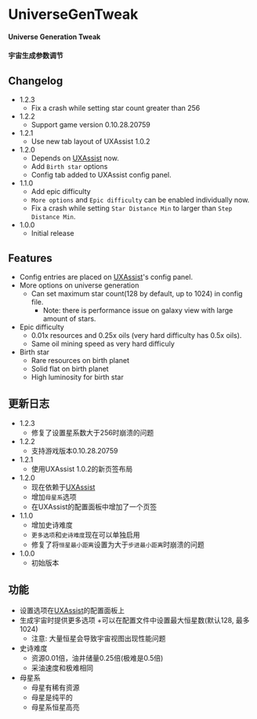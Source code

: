 # UniverseGenTweak

#### Universe Generation Tweak
#### 宇宙生成参数调节

## Changelog
* 1.2.3
  + Fix a crash while setting star count greater than 256
* 1.2.2
  + Support game version 0.10.28.20759
* 1.2.1
  + Use new tab layout of UXAssist 1.0.2
* 1.2.0
  + Depends on [UXAssist](https://dsp.thunderstore.io/package/soarqin/UXAssist/) now.
  + Add `Birth star` options
  + Config tab added to UXAssist config panel.
* 1.1.0
  + Add epic difficulty
  + `More options` and `Epic difficulty` can be enabled individually now.
  + Fix a crash while setting `Star Distance Min` to larger than `Step Distance Min`.
* 1.0.0
  + Initial release

## Features
* Config entries are placed on [UXAssist](https://dsp.thunderstore.io/package/soarqin/UXAssist/)'s config panel.
* More options on universe generation
  + Can set maximum star count(128 by default, up to 1024) in config file.
    - Note: there is performance issue on galaxy view with large amount of stars.
* Epic difficulty
  * 0.01x resources and 0.25x oils (very hard difficulty has 0.5x oils).
  * Same oil mining speed as very hard difficuly
* Birth star
  * Rare resources on birth planet
  * Solid flat on birth planet
  * High luminosity for birth star

## 更新日志
* 1.2.3
  + 修复了设置星系数大于256时崩溃的问题
* 1.2.2
  + 支持游戏版本0.10.28.20759
* 1.2.1
  + 使用UXAssist 1.0.2的新页签布局
* 1.2.0
  + 现在依赖于[UXAssist](https://dsp.thunderstore.io/package/soarqin/UXAssist/)
  + 增加`母星系`选项
  + 在UXAssist的配置面板中增加了一个页签
* 1.1.0
  + 增加史诗难度
  + `更多选项`和`史诗难度`现在可以单独启用
  + 修复了将`恒星最小距离`设置为大于`步进最小距离`时崩溃的问题
* 1.0.0
  + 初始版本

## 功能
* 设置选项在[UXAssist](https://dsp.thunderstore.io/package/soarqin/UXAssist/)的配置面板上
* 生成宇宙时提供更多选项
  +可以在配置文件中设置最大恒星数(默认128, 最多1024)
    - 注意: 大量恒星会导致宇宙视图出现性能问题
* 史诗难度
  * 资源0.01倍，油井储量0.25倍(极难是0.5倍)
  * 采油速度和极难相同
* 母星系
  * 母星有稀有资源
  * 母星是纯平的
  * 母星系恒星高亮
